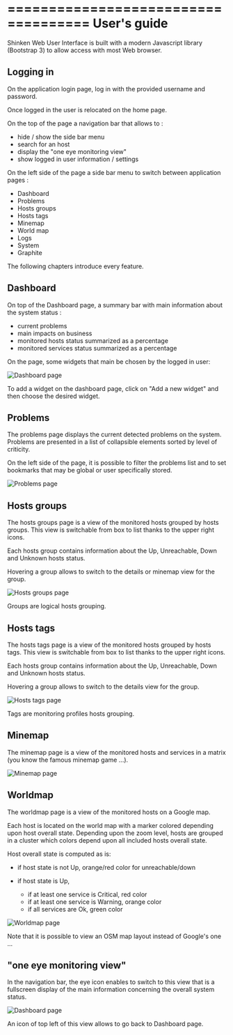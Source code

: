 ====================================
User's guide
====================================

Shinken Web User Interface is built with a modern Javascript library (Bootstrap 3) to allow access with most Web browser.

Logging in
------------------------------------

On the application login page, log in with the provided username and password.

Once logged in the user is relocated on the home page. 

On the top of the page a navigation bar that allows to :

- hide / show the side bar menu
- search for an host
- display the "one eye monitoring view"
- show logged in user information / settings

On the left side of the page a side bar menu to switch between application pages : 
- Dashboard
- Problems
- Hosts groups
- Hosts tags
- Minemap
- World map
- Logs
- System
- Graphite

The following chapters introduce every feature.

Dashboard
------------------------------------
On top of the Dashboard page, a summary bar with main information about the system status : 
- current problems 
- main impacts on business
- monitored hosts status summarized as a percentage
- monitored services status summarized as a percentage

On the page, some widgets that main be chosen by the logged in user:

![Dashboard page](./Capture01.JPG "Dashboard")

To add a widget on the dashboard page, click on "Add a new widget" and then choose the desired widget.


Problems
------------------------------------
The problems page displays the current detected problems on the system. Problems are presented in a list of collapsible elements sorted by level of criticity.

On the left side of the page, it is possible to filter the problems list and to set bookmarks that may be global or user specifically stored.

![Problems page](./Capture02.JPG "Problems")


Hosts groups
------------------------------------
The hosts groups page is a view of the monitored hosts grouped by hosts groups. This view is switchable from box to list thanks to the upper right icons.

Each hosts group contains information about the Up, Unreachable, Down and Unknown hosts status.

Hovering a group allows to switch to the details or minemap view for the group.

![Hosts groups page](./Capture03.JPG "Hosts groups")

Groups are logical hosts grouping.


Hosts tags
------------------------------------
The hosts tags page is a view of the monitored hosts grouped by hosts tags. This view is switchable from box to list thanks to the upper right icons.

Each hosts group contains information about the Up, Unreachable, Down and Unknown hosts status.

Hovering a group allows to switch to the details view for the group.

![Hosts tags page](./Capture04.JPG "Hosts tags")

Tags are monitoring profiles hosts grouping.


Minemap
------------------------------------
The minemap page is a view of the monitored hosts and services in a matrix (you know the famous minemap game ...).


![Minemap page](./Capture05.JPG "Minemap")


Worldmap
------------------------------------
The worldmap page is a view of the monitored hosts on a Google map.

Each host is located on the world map with a marker colored depending upon host overall state. Depending upon the zoom level, hosts are grouped in a cluster which colors depend upon all included hosts overall state.

Host overall state is computed as is:

- if host state is not Up, orange/red color for unreachable/down

- if host state is Up, 

   - if at least one service is Critical, red color
   - if at least one service is Warning, orange color
   -  if all services are Ok, green color


![Worldmap page](./Capture05.JPG "Worldmap")

Note that it is possible to view an OSM map layout instead of Google's one ...


"one eye monitoring view"
------------------------------------
In the navigation bar, the eye icon enables to switch to this view that is a fullscreen display of the main information concerning the overall system status.

![Dashboard page](./Capture00.JPG "One eyed")

An icon of top left of this view allows to go back to Dashboard page.


